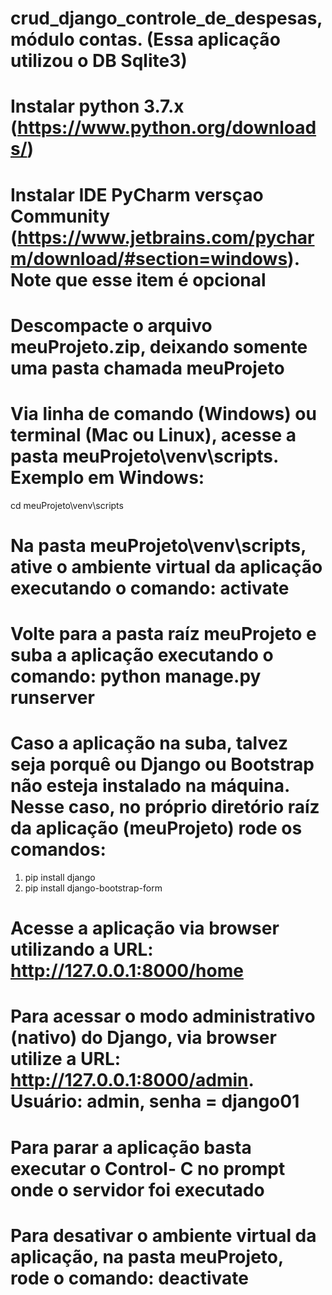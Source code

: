 # crud_django_controle_de_despesas, módulo contas. (Essa aplicação utilizou o DB Sqlite3)

# Instalar python 3.7.x (https://www.python.org/downloads/)

# Instalar IDE PyCharm versçao Community (https://www.jetbrains.com/pycharm/download/#section=windows). Note que esse item é opcional

# Descompacte o arquivo meuProjeto.zip, deixando somente uma pasta chamada meuProjeto

# Via linha de comando (Windows) ou terminal (Mac ou Linux), acesse a pasta meuProjeto\venv\scripts. Exemplo em Windows:
cd meuProjeto\venv\scripts

# Na pasta meuProjeto\venv\scripts, ative o ambiente virtual da aplicação executando o comando: activate

# Volte para a pasta raíz meuProjeto e suba a aplicação executando o comando: python manage.py runserver

# Caso a aplicação na suba, talvez seja porquê ou Django ou Bootstrap não esteja instalado na máquina. Nesse caso, no próprio diretório raíz da aplicação (meuProjeto) rode os comandos: 
1) pip install django
2) pip install django-bootstrap-form 

# Acesse a aplicação via browser utilizando a URL: http://127.0.0.1:8000/home

# Para acessar o modo administrativo (nativo) do Django, via browser utilize a URL: http://127.0.0.1:8000/admin. Usuário: admin, senha = django01

# Para parar a aplicação basta executar o Control- C no prompt onde o servidor foi executado

# Para desativar o ambiente virtual da aplicação, na pasta meuProjeto, rode o comando: deactivate








